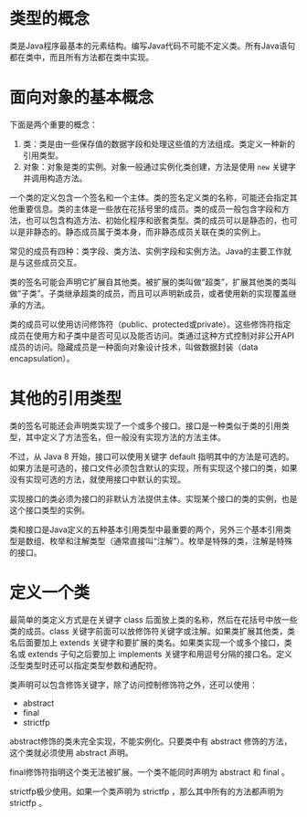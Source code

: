 # 类型的概念

类是Java程序最基本的元素结构。编写Java代码不可能不定义类。所有Java语句都在类中，而且所有方法都在类中实现。

# 面向对象的基本概念

下面是两个重要的概念：
1. 类：类是由一些保存值的数据字段和处理这些值的方法组成。类定义一种新的引用类型。
2. 对象：对象是类的实例。对象一般通过实例化类创建，方法是使用 `new` 关键字并调用构造方法。

一个类的定义包含一个签名和一个主体。类的签名定义类的名称，可能还会指定其他重要信息。类的主体是一些放在花括号里的成员。类的成员一般包含字段和方法，也可以包含构造方法、初始化程序和嵌套类型。类的成员可以是静态的，也可以是非静态的。静态成员属于类本身，而非静态成员关联在类的实例上。

常见的成员有四种：类字段、类方法、实例字段和实例方法。Java的主要工作就是与这些成员交互。

类的签名可能会声明它扩展自其他类。被扩展的类叫做“超类”，扩展其他类的类叫做“子类”。子类继承超类的成员，而且可以声明新成员，或者使用新的实现覆盖继承的方法。

类的成员可以使用访问修饰符（public、protected或private）。这些修饰符指定成员在使用方和子类中是否可见以及能否访问。类通过这种方式控制对非公开API成员的访问。隐藏成员是一种面向对象设计技术，叫做数据封装（data encapsulation）。

# 其他的引用类型

类的签名可能还会声明类实现了一个或多个接口。接口是一种类似于类的引用类型，其中定义了方法签名，但一般没有实现方法的方法主体。

不过，从 Java 8 开始，接口可以使用关键字 default 指明其中的方法是可选的。如果方法是可选的，接口文件必须包含默认的实现，所有实现这个接口的类，如果没有实现可选的方法，就使用接口中默认的实现。

实现接口的类必须为接口的非默认方法提供主体。实现某个接口的类的实例，也是这个接口类型的实例。

类和接口是Java定义的五种基本引用类型中最重要的两个，另外三个基本引用类型是数组、枚举和注解类型（通常直接叫“注解”）。枚举是特殊的类，注解是特殊的接口。

# 定义一个类

最简单的类定义方式是在关键字 class 后面放上类的名称，然后在花括号中放一些类的成员。class 关键字前面可以放修饰符关键字或注解。如果类扩展其他类，类名后面要加上 extends 关键字和要扩展的类名。如果类实现一个或多个接口，类名或 extends 子句之后要加上 implements 关键字和用逗号分隔的接口名。定义泛型类型时还可以指定类型参数和通配符。

类声明可以包含修饰关键字，除了访问控制修饰符之外，还可以使用：
+ abstract
+ final
+ strictfp

abstract修饰的类未完全实现，不能实例化。只要类中有 abstract 修饰的方法，这个类就必须使用 abstract 声明。

final修饰符指明这个类无法被扩展。一个类不能同时声明为 abstract 和 final 。

strictfp极少使用。如果一个类声明为 strictfp ，那么其中所有的方法都声明为 strictfp 。
